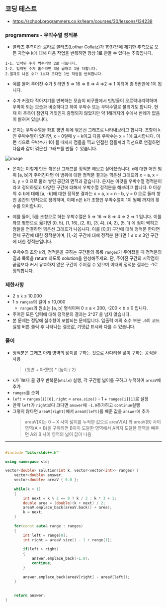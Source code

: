 ## 코딩 테스트
- https://school.programmers.co.kr/learn/courses/30/lessons/134239

### programmers - 우박수열 정적분

- 콜라츠 추측이란 로타르 콜라츠(Lothar Collatz)가 1937년에 제기한 추측으로 모든 자연수 k에 대해 다음 작업을 반복하면 항상 1로 만들 수 있다는 추측입니다.

```
1-1. 입력된 수가 짝수라면 2로 나눕니다.
1-2. 입력된 수가 홀수라면 3을 곱하고 1을 더합니다.
2.결과로 나온 수가 1보다 크다면 1번 작업을 반복합니다.
```

- 예를 들어 주어진 수가 5 라면 5 ⇒ 16 ⇒ 8 ⇒ 4 ⇒2 ⇒ 1 이되어 총 5번만에 1이 됩니다.

- 수가 커졌다 작아지기를 반복하는 모습이 비구름에서 빗방울이 오르락내리락하며 우박이 되는 모습과 비슷하다고 하여 우박수 또는 우박수열로 불리기도 합니다. 현재 이 추측이 참인지 거짓인지 증명되지 않았지만 약 1해까지의 수에서 반례가 없음이 밝혀져 있습니다.

- 은지는 우박수열을 좌표 평면 위에 꺾은선 그래프로 나타내보려고 합니다. 초항이 k인 우박수열이 있다면, x = 0일때 y = k이고 다음 우박수는 x = 1에 표시합니다. 이런 식으로 우박수가 1이 될 때까지 점들을 찍고 인접한 점들끼리 직선으로 연결하면 다음과 같이 꺾은선 그래프를 만들 수 있습니다.

![image](https://github.com/user-attachments/assets/a00b1cfd-1ebc-4b08-835e-723767da0b4f)

- 은지는 이렇게 만든 꺾은선 그래프를 정적분 해보고 싶어졌습니다. x에 대한 어떤 범위 [a, b]가 주어진다면 이 범위에 대한 정적분 결과는 꺾은선 그래프와 x = a, x = b, y = 0 으로 둘러 쌓인 공간의 면적과 같습니다. 은지는 이것을 우박수열 정적분이라고 정의하였고 다양한 구간에 대해서 우박수열 정적분을 해보려고 합니다. 0 이상의 수 b에 대해 [a, -b]에 대한 정적분 결과는 x = a, x = n - b, y = 0 으로 둘러 쌓인 공간의 면적으로 정의하며, 이때 n은 k가 초항인 우박수열이 1이 될때 까지의 횟수를 의미합니다.

- 예를 들어, 5를 초항으로 하는 우박수열은 5 ⇒ 16 ⇒ 8 ⇒ 4 ⇒ 2 ⇒ 1 입니다. 이를 좌표 평면으로 옮기면 (0, 5), (1, 16), (2, 8), (3, 4), (4, 2), (5, 1) 에 점이 찍히고 점들을 연결하면 꺾은선 그래프가 나옵니다. 이를 [0,0] 구간에 대해 정적분 한다면 전체 구간에 대한 정적분이며, [1,-2] 구간에 대해 정적분 한다면 1 ≤ x ≤ 3인 구간에 대한 정적분입니다.

- 우박수의 초항 `k`와, 정적분을 구하는 구간들의 목록 `ranges`가 주어졌을 때 정적분의 결과 목록을 return 하도록 solution을 완성해주세요. 단, 주어진 구간의 시작점이 끝점보다 커서 유효하지 않은 구간이 주어질 수 있으며 이때의 정적분 결과는 -1로 정의합니다.

### 제한사항
- 2 ≤ `k` ≤ 10,000
- 1 ≤ `ranges`의 길이 ≤ 10,000
  - `ranges`의 원소는 [a, b] 형식이며 0 ≤ a < 200, -200 < b ≤ 0 입니다.
- 주어진 모든 입력에 대해 정적분의 결과는 2^27 을 넘지 않습니다.
- 본 문제는 정답에 실수형이 포함되는 문제입니다. 입출력 예의 소수 부분 `.0`이 코드 실행 버튼 클릭 후 나타나는 결괏값, 기댓값 표시와 다를 수 있습니다.

### 풀이
- 정적분은 그래프 아래 영역의 넓이를 구하는 것으로 사다리꼴 넓이 구하는 공식을 사용
  > (윗변 + 아랫변) * (높이 / 2)
- `k`가 1보다 클 경우 반복문(`while`) 실행, 각 구간별 넓이를 구하고 누적하여 `areaV`에 추가
- `ranges`를 순회
- `left` = `ranges[i][0]`, `right` = `area.size()` - 1 + `ranges[i][1]`로 설정
- 만약 `left`가 `right`보다 크다면 `answer`에 `-1.0`추가하고 `continue`실행
- 그렇지 않다면 `areaV[right]`에서 `areaV[left]`를 빼준 값을 `answer`에 추가
  > areaV[X]는 0 ~ X 사이 넓이를 누적한 값으로 areaV[A] 와 areaV[B] 사이 영역(A < B)을 구하려면 B까지 도달한 영역에서 A까지 도달한 영역을 빼주면 A와 B 사이 영역의 넓이 값이 나옴


---

```c++

#include "bits/stdc++.h"

using namespace std;

vector<double> solution(int k, vector<vector<int>> ranges) {
    vector<double> answer;
    vector<double> areaV { 0.0 };
    
    while(k > 1)
    {
        int next = k % 2 == 0 ? k / 2 : k * 3 + 1;
        double area = (double)(k + next) / 2;
        areaV.emplace_back(areaV.back() + area);
        k = next;
    }
    
    for(const auto& range : ranges)
    {
        int left = range[0];
        int right = areaV.size() - 1 + range[1];
        
        if(left > right)
        {
            answer.emplace_back(-1.0);
            continue;
        }
        
        answer.emplace_back(areaV[right] - areaV[left]);
    }
    
    
    return answer;
}

```
